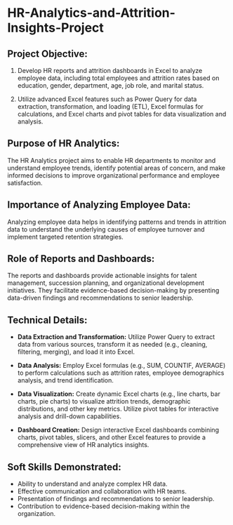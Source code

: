 # HR-Analytics-and-Attrition-Insights-Project

## Project Objective:

1. Develop HR reports and attrition dashboards in Excel to analyze employee data, including total employees and attrition rates based on education, gender, department, age, job role, and marital status.

2. Utilize advanced Excel features such as Power Query for data extraction, transformation, and loading (ETL), Excel formulas for calculations, and Excel charts and pivot tables for data visualization and analysis.

## Purpose of HR Analytics:

The HR Analytics project aims to enable HR departments to monitor and understand employee trends, identify potential areas of concern, and make informed decisions to improve organizational performance and employee satisfaction.

## Importance of Analyzing Employee Data:

Analyzing employee data helps in identifying patterns and trends in attrition data to understand the underlying causes of employee turnover and implement targeted retention strategies.

## Role of Reports and Dashboards:

The reports and dashboards provide actionable insights for talent management, succession planning, and organizational development initiatives. They facilitate evidence-based decision-making by presenting data-driven findings and recommendations to senior leadership.

## Technical Details:

- **Data Extraction and Transformation:** Utilize Power Query to extract data from various sources, transform it as needed (e.g., cleaning, filtering, merging), and load it into Excel.

- **Data Analysis:** Employ Excel formulas (e.g., SUM, COUNTIF, AVERAGE) to perform calculations such as attrition rates, employee demographics analysis, and trend identification.

- **Data Visualization:** Create dynamic Excel charts (e.g., line charts, bar charts, pie charts) to visualize attrition trends, demographic distributions, and other key metrics. Utilize pivot tables for interactive analysis and drill-down capabilities.

- **Dashboard Creation:** Design interactive Excel dashboards combining charts, pivot tables, slicers, and other Excel features to provide a comprehensive view of HR analytics insights.

## Soft Skills Demonstrated:

- Ability to understand and analyze complex HR data.
- Effective communication and collaboration with HR teams.
- Presentation of findings and recommendations to senior leadership.
- Contribution to evidence-based decision-making within the organization.

